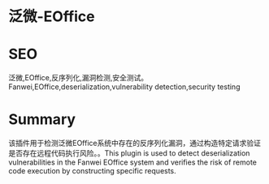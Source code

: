 # 泛微-EOffice
# SEO
泛微,EOffice,反序列化,漏洞检测,安全测试。Fanwei,EOffice,deserialization,vulnerability detection,security testing
# Summary
该插件用于检测泛微EOffice系统中存在的反序列化漏洞，通过构造特定请求验证是否存在远程代码执行风险。。This plugin is used to detect deserialization vulnerabilities in the Fanwei EOffice system and verifies the risk of remote code execution by constructing specific requests.
